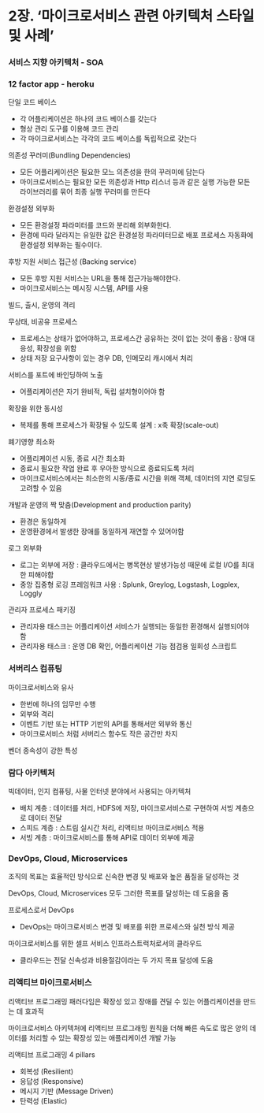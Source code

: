 # 2장. ‘마이크로서비스 관련 아키텍처 스타일 및 사례’

### 서비스 지향 아키텍처 - SOA


### 12 factor app - heroku
단일 코드 베이스
- 각 어플리케이션은 하나의 코드 베이스를 갖는다
- 형상 관리 도구를 이용해 코드 관리
- 각 마이크로서비스는 각각의 코드 베이스를 독립적으로 갖는다

의존성 꾸러미(Bundling Dependencies)
- 모든 어플리케이션은 필요한 모느 의존성을 한의 꾸러미에 담는다
- 마이크로서비스는 필요한 모든 의존성과 Http 리스너 등과 같은 실행 가능한 모든 라이브러리를 묶어 최종 실행 꾸러미를 만든다

환경설정 외부화
- 모든 환경설정 파라미터를 코드와 분리해 외부화한다.
- 환경에 따라 달라지는 유일한 값은 환경설정 파라미터므로 배포 프로세스 자동화에 환경설정 외부화는 필수이다.

후방 지원 서비스 접근성 (Backing service)
- 모든 후방 지원 서비스는 URL을 통해 접근가능해야한다.
- 마이크로서비스는 메시징 시스템, API를 사용

빌드, 출시, 운영의 격리

무상태, 비공유 프로세스
- 프로세스는 상태가 없어야하고, 프로세스간 공유하는 것이 없는 것이 좋음 : 장애 대응성, 확장성을 위함
- 상태 저장 요구사항이 있는 경우 DB, 인메모리 캐시에서 처리

서비스를 포트에 바인딩하여 노출
- 어플리케이션은 자기 완비적, 독립 설치형이어야 함

확장을 위한 동시성
- 복제를 통해 프로세스가 확장될 수 있도록 설계 : x축 확장(scale-out)

폐기영향 최소화
- 어플리케이션 시동, 종료 시간 최소화
- 종료시 필요한 작업 완료 후 우아한 방식으로 종료되도록 처리
- 마이크로서비스에서는 최소한의 시동/종료 시간을 위해 객체, 데이터의 지연 로딩도 고려할 수 있음

개발과 운영의 짝 맞춤(Development and production parity)
- 환경은 동일하게
- 운영환경에서 발생한 장애를 동일하게 재연할 수 있어야함

로그 외부화
- 로그는 외부에 저장 : 클라우드에서는 병목현상 발생가능성 때문에 로컬 I/O를 최대한 피해야함
- 중앙 집중형 로깅 프레임워크 사용 : Splunk, Greylog, Logstash, Logplex, Loggly

관리자 프로세스 패키징
- 관리자용 태스크는 어플리케이션 서비스가 실행되는 동일한 환경해서 실행되어야 함
- 관리자용 태스크 : 운영 DB 확인, 어플리케이션 기능 점검용 일회성 스크립트


### 서버리스 컴퓨팅
마이크로서비스와 유사
- 한번에 하나의 임무만 수행
- 외부와 격리
- 이벤트 기반 또는 HTTP 기반의 API를 통해서만 외부와 통신
- 마이크로서비스 처럼 서버리스 함수도 작은 공간만 차지

벤더 종속성이 강한 특성

### 람다 아키텍처
빅데이터, 인지 컴퓨팅, 사물 인터넷 분야에서 사용되는 아키텍처
- 배치 계층 : 데이터를 처리, HDFS에 저장, 마이크로서비스로 구현하여 서빙 계층으로 데이터 전달
- 스피드 계층 : 스트림 실시간 처리, 리액티브 마이크로서비스 적용
- 서빙 계층 : 마이크로서비스를 통해 API로 데이터 외부에 제공


### DevOps, Cloud, Microservices
조직의 목표는 효율적인 방식으로 신속한 변경 및 배포와 높은 품질을 달성하는 것

DevOps, Cloud, Microservices 모두 그러한 목표를 달성하는 데 도움을 줌

프로세스로서 DevOps
- DevOps는 마이크로서비스 변경 및 배포를 위한 프로세스와 실천 방식 제공

마이크로서비스를 위한 셀프 서비스 인프라스트럭처로서의 클라우드
- 클라우드는 전달 신속성과 비용절감이라는 두 가지 목표 달성에 도움


### 리액티브 마이크로서비스
리액티브 프로그래밍 패러다임은 확장성 있고 장애를 견딜 수 있는 어플리케이션을 만드는 데 효과적

마이크로서비스 아키텍처에 리액티브 프로그래밍 원칙을 더해 빠른 속도로 많은 양의 데이터를 처리할 수 있는 확장성 있는 애플리케이션 개발 가능

리액티브 프로그래밍 4 pillars

- 회복성 (Resilient)
- 응답성 (Responsive)
- 메시지 기반 (Message Driven)
- 탄력성 (Elastic)
